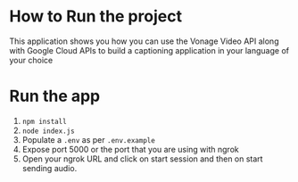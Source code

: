 # How to Run the project

This application shows you how you can use the Vonage Video API along with Google Cloud APIs to build a captioning application in your language of your choice

# Run the app

1. `npm install`
2. `node index.js`
3. Populate a `.env` as per `.env.example`
4. Expose port 5000 or the port that you are using with ngrok
5. Open your ngrok URL and click on start session and then on start sending audio.
